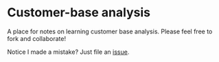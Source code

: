 # Customer-base analysis

A place for notes on learning customer base analysis. Please feel free to fork and collaborate!

Notice I made a mistake? Just file an [issue](https://github.com/statwonk/customer-base-analysis/issues).
